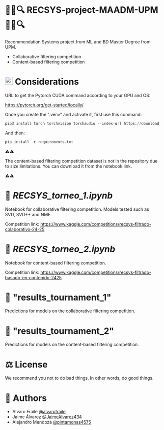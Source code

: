 # 🎯📝🔍 RECSYS-project-MAADM-UPM 🎯📝🔍
Recommendation Systems project from ML and BD Master Degree from UPM.

* Collaborative filtering competition
* Content-based filtering competition

# <img src="https://em-content.zobj.net/source/animated-noto-color-emoji/356/face-with-monocle_1f9d0.gif" alt="Face with Monocle" width="25"> Considerations
URL to get the Pytorch CUDA command according to your GPU and OS:

https://pytorch.org/get-started/locally/

Once you create the ".venv" and activate it, first use this command:

```	python
pip3 install torch torchvision torchaudio --index-url https://download.pytorch.org/whl/cu126
```

And then:

```	python
pip install -r requirements.txt
```

⚠️⚠️

The content-based filtering competition dataset is not in the repository due to size limitations. You can download it from the notebook link.

⚠️⚠️

# 📓 *RECSYS_torneo_1.ipynb*
Notebook for collaborative filtering competition. Models tested such as SVD, SVD++ and NMF.

Competition link: https://www.kaggle.com/competitions/recsys-filtrado-colaborativo-24-25

# 📓 *RECSYS_torneo_2.ipynb*
Notebook for content-based filtering competition.

Competition link: https://www.kaggle.com/competitions/recsys-filtrado-basado-en-contenido-2425

# 📂 "results_tournament_1"
Predictions for models on the collaborative filtering competition. 

# 📂 "results_tournament_2"
Predictions for models on the content-based filtering competition. 

# ⚖️ License
We recommend you not to do bad things. In other words, do good things.

# 👥 Authors

* Álvaro Fraile [@alvarofraile](@alvarofraile)
* Jaime Álvarez [@JaimeAlvarez434](@JaimeAlvarez434)
* Alejandro Mendoza [@pintamonas4575](@pintamonas4575)
